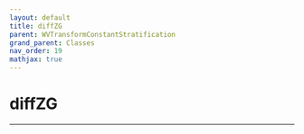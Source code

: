 ```yaml
---
layout: default
title: diffZG
parent: WVTransformConstantStratification
grand_parent: Classes
nav_order: 19
mathjax: true
---
```


#  diffZG




---

